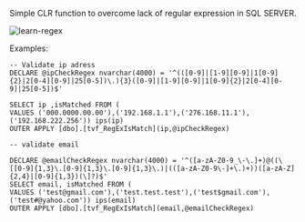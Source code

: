 Simple CLR function to overcome lack of regular expression in SQL SERVER. 

![learn-regex](https://github.com/DmitryMaletin/learn-regex)

Examples: 
```
-- Validate ip adress 
DECLARE @ipCheckRegex nvarchar(4000) = '^(([0-9]|[1-9][0-9]|1[0-9]{2}|2[0-4][0-9]|25[0-5])\.){3}([0-9]|[1-9][0-9]|1[0-9]{2}|2[0-4][0-9]|25[0-5])$'

SELECT ip ,isMatched FROM (
VALUES ('000.0000.00.00'),('192.168.1.1'),('276.168.11.1'),('192.168.222.256')) ips(ip)
OUTER APPLY [dbo].[tvf_RegExIsMatch](ip,@ipCheckRegex)

-- validate email 

DECLARE @emailCheckRegex nvarchar(4000) = '^([a-zA-Z0-9_\-\.]+)@((\[[0-9]{1,3}\.[0-9]{1,3}\.[0-9]{1,3}\.)|(([a-zA-Z0-9\-]+\.)+))([a-zA-Z]{2,4}|[0-9]{1,3})(\]?)$'
SELECT email, isMatched FROM (
VALUES ('test@gmail.com'),('test.test.test'),('test$gmail.com'),('test#@yahoo.com')) ips(email)
OUTER APPLY [dbo].[tvf_RegExIsMatch](email,@emailCheckRegex)


```
